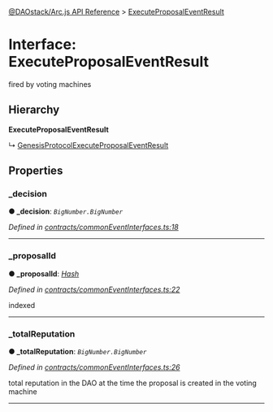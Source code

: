 [@DAOstack/Arc.js API Reference](../README.md) > [ExecuteProposalEventResult](../interfaces/executeproposaleventresult.md)



# Interface: ExecuteProposalEventResult


fired by voting machines

## Hierarchy

**ExecuteProposalEventResult**

↳  [GenesisProtocolExecuteProposalEventResult](genesisprotocolexecuteproposaleventresult.md)









## Properties
<a id="_decision"></a>

###  _decision

**●  _decision**:  *`BigNumber.BigNumber`* 

*Defined in [contracts/commonEventInterfaces.ts:18](https://github.com/daostack/arc.js/blob/6909d59/lib/contracts/commonEventInterfaces.ts#L18)*





___

<a id="_proposalid"></a>

###  _proposalId

**●  _proposalId**:  *[Hash](../#hash)* 

*Defined in [contracts/commonEventInterfaces.ts:22](https://github.com/daostack/arc.js/blob/6909d59/lib/contracts/commonEventInterfaces.ts#L22)*



indexed




___

<a id="_totalreputation"></a>

###  _totalReputation

**●  _totalReputation**:  *`BigNumber.BigNumber`* 

*Defined in [contracts/commonEventInterfaces.ts:26](https://github.com/daostack/arc.js/blob/6909d59/lib/contracts/commonEventInterfaces.ts#L26)*



total reputation in the DAO at the time the proposal is created in the voting machine




___



